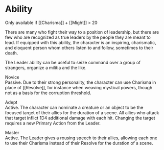 # Ability
Only available if [[Charisma]] + [[Might]] > 20

There are many who fight their way to a position of leadership, but there are few who are recognized as true leaders by the people they are meant to lead. If equipped with this ability, the character is an inspiring, charismatic, and eloquent person whom others listen to and follow, sometimes to their death.

The Leader ability can be useful to seize command over a group of strangers, organize a militia and the like.

Novice<br>Passive. Due to their strong personality, the character can use Charisma in place of [[Resolve]], for instance when weaving mystical powers, though not as a basis for the corruption threshold.

Adept<br>Active. The character can nominate a creature or an object to be the focused target of their allies for the duration of a scene. All allies who attack that target inflict 1D4 additional damage with each hit. Changing the target requires a new Primary Action from the Leader.

Master<br>Active. The Leader gives a rousing speech to their allies, allowing each one to use their Charisma instead of their Resolve for the duration of a scene.